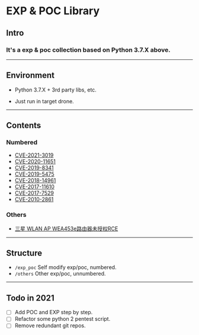 # EXP & POC Library

## Intro

### It's a exp & poc collection based on Python 3.7.X above.

---

## Environment

- Python 3.7.X + 3rd party libs, etc.

- Just run in target drone.

---

## Contents

### Numbered

- [CVE-2021-3019](/exp_poc/CVE-2021-3019_LanProxy/CVE-2021-3019.md)
- [CVE-2020-11651](/exp_poc/CVE-2020-11651_SaltStack/CVE-2020-11651.md)
- [CVE-2019-8341](/exp_poc/CVE-2019-8341_Flask_Jinja2/CVE-2019-8341.md)
- [CVE-2019-5475](/exp_poc/CVE-2019-5475_Sonatype_Nexus/CVE-2019-5475.md)
- [CVE-2018-14961](/exp_poc/CVE-2018-14961_ZZCMS/CVE-2018-14961.md)
- [CVE-2017-11610](/exp_poc/CVE-2017-11610_Supervisord/CVE-2017-11610.md)
- [CVE-2017-7529](/exp_poc/CVE-2017-7529_Nginx/CVE-2017-7529.md)
- [CVE-2010-2861](/exp_poc/CVE-2010-2861_Adobe_ColdFusion/CVE-2010-2861.md)

### Others

- [三星 WLAN AP WEA453e路由器未授权RCE](/others/Samsung_Router_WLAN_AP_WEA453e/Samsung_Router_WLAN_AP_WEA453e.md)

---

## Structure

- `/exp_poc`    Self modify exp/poc, numbered.
- `/others`     Other exp/poc, unnumbered.

---

## Todo in 2021

- [ ] Add POC and EXP step by step.
- [ ] Refactor some python 2 pentest script.
- [ ] Remove redundant git repos.
